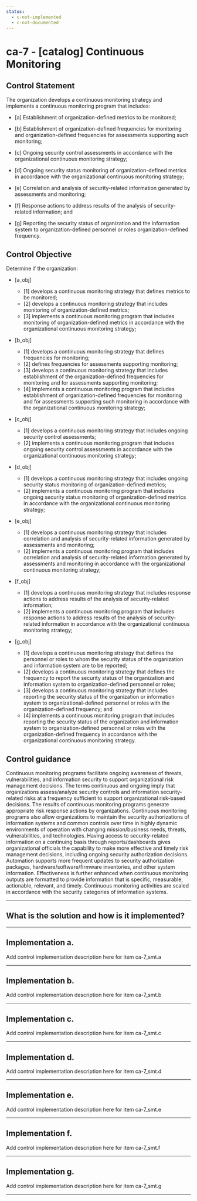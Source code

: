 ```yaml
---
status:
  - c-not-implemented
  - c-not-documented
---
```


# ca-7 - \[catalog\] Continuous Monitoring

## Control Statement

The organization develops a continuous monitoring strategy and implements a continuous monitoring program that includes:

- \[a\] Establishment of organization-defined metrics to be monitored;

- \[b\] Establishment of organization-defined frequencies for monitoring and organization-defined frequencies for assessments supporting such monitoring;

- \[c\] Ongoing security control assessments in accordance with the organizational continuous monitoring strategy;

- \[d\] Ongoing security status monitoring of organization-defined metrics in accordance with the organizational continuous monitoring strategy;

- \[e\] Correlation and analysis of security-related information generated by assessments and monitoring;

- \[f\] Response actions to address results of the analysis of security-related information; and

- \[g\] Reporting the security status of organization and the information system to organization-defined personnel or roles organization-defined frequency.

## Control Objective

Determine if the organization:

- \[a_obj\]

  - \[1\] develops a continuous monitoring strategy that defines metrics to be monitored;
  - \[2\] develops a continuous monitoring strategy that includes monitoring of organization-defined metrics;
  - \[3\] implements a continuous monitoring program that includes monitoring of organization-defined metrics in accordance with the organizational continuous monitoring strategy;

- \[b_obj\]

  - \[1\] develops a continuous monitoring strategy that defines frequencies for monitoring;
  - \[2\] defines frequencies for assessments supporting monitoring;
  - \[3\] develops a continuous monitoring strategy that includes establishment of the organization-defined frequencies for monitoring and for assessments supporting monitoring;
  - \[4\] implements a continuous monitoring program that includes establishment of organization-defined frequencies for monitoring and for assessments supporting such monitoring in accordance with the organizational continuous monitoring strategy;

- \[c_obj\]

  - \[1\] develops a continuous monitoring strategy that includes ongoing security control assessments;
  - \[2\] implements a continuous monitoring program that includes ongoing security control assessments in accordance with the organizational continuous monitoring strategy;

- \[d_obj\]

  - \[1\] develops a continuous monitoring strategy that includes ongoing security status monitoring of organization-defined metrics;
  - \[2\] implements a continuous monitoring program that includes ongoing security status monitoring of organization-defined metrics in accordance with the organizational continuous monitoring strategy;

- \[e_obj\]

  - \[1\] develops a continuous monitoring strategy that includes correlation and analysis of security-related information generated by assessments and monitoring;
  - \[2\] implements a continuous monitoring program that includes correlation and analysis of security-related information generated by assessments and monitoring in accordance with the organizational continuous monitoring strategy;

- \[f_obj\]

  - \[1\] develops a continuous monitoring strategy that includes response actions to address results of the analysis of security-related information;
  - \[2\] implements a continuous monitoring program that includes response actions to address results of the analysis of security-related information in accordance with the organizational continuous monitoring strategy;

- \[g_obj\]

  - \[1\] develops a continuous monitoring strategy that defines the personnel or roles to whom the security status of the organization and information system are to be reported;
  - \[2\] develops a continuous monitoring strategy that defines the frequency to report the security status of the organization and information system to organization-defined personnel or roles;
  - \[3\] develops a continuous monitoring strategy that includes reporting the security status of the organization or information system to organizational-defined personnel or roles with the organization-defined frequency; and
  - \[4\] implements a continuous monitoring program that includes reporting the security status of the organization and information system to organization-defined personnel or roles with the organization-defined frequency in accordance with the organizational continuous monitoring strategy.

## Control guidance

Continuous monitoring programs facilitate ongoing awareness of threats, vulnerabilities, and information security to support organizational risk management decisions. The terms continuous and ongoing imply that organizations assess/analyze security controls and information security-related risks at a frequency sufficient to support organizational risk-based decisions. The results of continuous monitoring programs generate appropriate risk response actions by organizations. Continuous monitoring programs also allow organizations to maintain the security authorizations of information systems and common controls over time in highly dynamic environments of operation with changing mission/business needs, threats, vulnerabilities, and technologies. Having access to security-related information on a continuing basis through reports/dashboards gives organizational officials the capability to make more effective and timely risk management decisions, including ongoing security authorization decisions. Automation supports more frequent updates to security authorization packages, hardware/software/firmware inventories, and other system information. Effectiveness is further enhanced when continuous monitoring outputs are formatted to provide information that is specific, measurable, actionable, relevant, and timely. Continuous monitoring activities are scaled in accordance with the security categories of information systems.

______________________________________________________________________

## What is the solution and how is it implemented?

<!-- Please leave this section blank and enter implementation details in the parts below. -->

______________________________________________________________________

## Implementation a.

Add control implementation description here for item ca-7_smt.a

______________________________________________________________________

## Implementation b.

Add control implementation description here for item ca-7_smt.b

______________________________________________________________________

## Implementation c.

Add control implementation description here for item ca-7_smt.c

______________________________________________________________________

## Implementation d.

Add control implementation description here for item ca-7_smt.d

______________________________________________________________________

## Implementation e.

Add control implementation description here for item ca-7_smt.e

______________________________________________________________________

## Implementation f.

Add control implementation description here for item ca-7_smt.f

______________________________________________________________________

## Implementation g.

Add control implementation description here for item ca-7_smt.g

______________________________________________________________________
